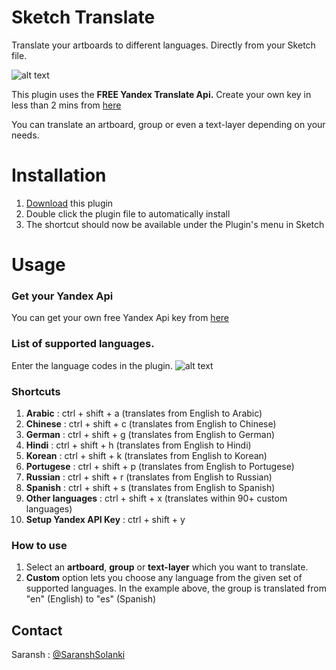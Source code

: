 # Sketch Translate

Translate your artboards to different languages. Directly from your Sketch file. 


![alt text](https://github.com/saranshsolanki/SketchTranslate/blob/master/translate%20demo.gif?raw=true)


This plugin uses the **FREE Yandex Translate Api.** Create your own key in less than 2 mins from [here](https://tech.yandex.com/translate/doc/dg/concepts/api-overview-docpage/)


You can translate an artboard, group or even a text-layer depending on your needs.


# Installation
1. [Download](https://github.com/saranshsolanki/SketchTranslate/archive/master.zip) this plugin
2. Double click the plugin file to automatically install
3. The shortcut should now be available under the Plugin's menu in Sketch



# Usage
### Get your Yandex Api 
You can get your own free Yandex Api key from [here](https://tech.yandex.com/translate/doc/dg/concepts/api-overview-docpage/)


### List of supported languages. 
Enter the language codes in the plugin.
![alt text](https://github.com/saranshsolanki/SketchTranslate/blob/master/list%20of%20supported%20languages.png?raw=true)


### Shortcuts
1. **Arabic** : ctrl + shift + a (translates from English to Arabic)
2. **Chinese** : ctrl + shift + c (translates from English to Chinese)
3. **German** : ctrl + shift + g (translates from English to German)
4. **Hindi** : ctrl + shift + h (translates from English to Hindi)
5. **Korean** : ctrl + shift + k (translates from English to Korean)
6. **Portugese** : ctrl + shift + p (translates from English to Portugese)
7. **Russian** : ctrl + shift + r (translates from English to Russian)
8. **Spanish** : ctrl + shift + s (translates from English to Spanish)
9. **Other languages** : ctrl + shift + x (translates within 90+ custom languages)
10. **Setup Yandex API Key** : ctrl + shift + y


### How to use
1. Select an **artboard**, **group** or **text-layer** which you want to translate.
2. **Custom** option lets you choose any language from the given set of supported languages. In the example above, the group is translated from "en" (English) to "es" (Spanish)


## Contact
Saransh : [@SaranshSolanki](https://twitter.com/SaranshSolanki)

